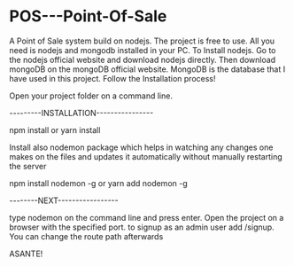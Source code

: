 # POS---Point-Of-Sale
A Point of Sale system build on nodejs. The project is free to use. All you need is nodejs and mongodb installed in your PC.
To Install nodejs.
Go to the nodejs official website and download nodejs directly. 
Then download mongoDB on the mongoDB official website.
MongoDB is the database that I have used in this project. Follow the Installation process!

Open your project folder on a command line.

---------INSTALLATION----------------

npm install or yarn install

Install also nodemon package which helps in watching any changes one makes on the files and updates it automatically without manually restarting the server

npm install nodemon -g
or
yarn add nodemon -g

--------NEXT-----------------

type nodemon on the command line and press enter. Open the project on a browser with the specified port.
to signup as an admin user add  /signup.
You can change the route path afterwards


ASANTE!






